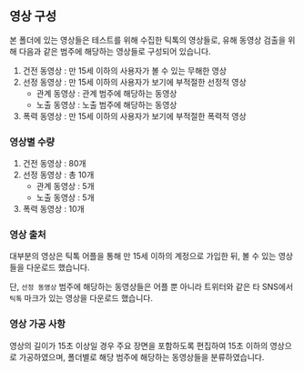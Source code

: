 ## 영상 구성 
본 폴더에 있는 영상들은 테스트를 위해 수집한 틱톡의 영상들로, 유해 동영상 검출을 위해 다음과 같은 범주에 해당하는 영상들로 구성되어 있습니다. 
1) 건전 동영상 : 만 15세 이하의 사용자가 볼 수 있는 무해한 영상
2) 선정 동영상 : 만 15세 이하의 사용자가 보기에 부적절한 선정적 영상
    - 관계 동영상 : 관계 범주에 해당하는 동영상
    - 노출 동영상 : 노출 범주에 해당하는 동영상
3) 폭력 동영상 : 만 15세 이하의 사용자가 보기에 부적절한 폭력적 영상

### 영상별 수량
1) 건전 동영상 : 80개 
2) 선정 동영상 : 총 10개
    - 관계 동영상 : 5개
    - 노출 동영상 : 5개
3) 폭력 동영상 : 10개

### 영상 출처
대부분의 영상은 틱톡 어플을 통해 만 15세 이하의 계정으로 가입한 뒤, 볼 수 있는 영상들을 다운로드 했습니다. 


단, `선정 동영상` 범주에 해당하는 동영상들은 어플 뿐 아니라 트위터와 같은 타 SNS에서 `틱톡` 마크가 있는 영상을 다운로드 했습니다. 

### 영상 가공 사항
영상의 길이가 15초 이상일 경우 주요 장면을 포함하도록 편집하여 15초 이하의 영상으로 가공하였으며, 폴더별로 해당 범주에 해당하는 동영상들을 분류하였습니다.

